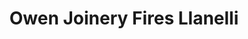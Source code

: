 ---
title: "Owen Joinery Fires Llanelli"
url: /llanelli/owen-joinery-fires-llanelli/
shop: fireplace
---